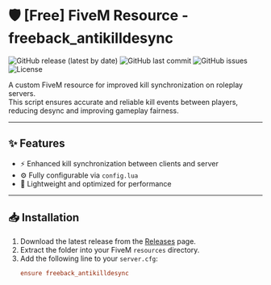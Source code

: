 
# 🛡️ [Free] FiveM Resource - freeback_antikilldesync

![GitHub release (latest by date)](https://img.shields.io/github/v/release/Freebackkk/freeback_antikilldesync)
![GitHub last commit](https://img.shields.io/github/last-commit/Freebackkk/freeback_antikilldesync)
![GitHub issues](https://img.shields.io/github/issues/Freebackkk/freeback_antikilldesync)
![License](https://img.shields.io/badge/license-Custom-blue)

A custom FiveM resource for improved kill synchronization on roleplay servers.  
This script ensures accurate and reliable kill events between players, reducing desync and improving gameplay fairness.

---

## ✨ Features
- ⚡ Enhanced kill synchronization between clients and server  
- ⚙️ Fully configurable via `config.lua` 
- 🎯 Lightweight and optimized for performance  

---

## 📥 Installation
1. Download the latest release from the [Releases](https://github.com/Freebackkk/freeback_antikilldesync/releases) page.  
2. Extract the folder into your FiveM `resources` directory.  
3. Add the following line to your `server.cfg`:
    ```cfg
    ensure freeback_antikilldesync
    ```
